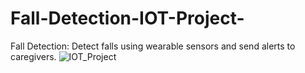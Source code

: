 # Fall-Detection-IOT-Project-
Fall Detection: Detect falls using wearable sensors and send alerts to caregivers.
![IOT_Project](https://github.com/user-attachments/assets/f331ed4f-616f-455d-aabb-8ab949b91e8a)
